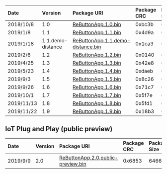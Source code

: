 |Date|Version|Package URI|Package CRC|Package Size|
|:--|:--|:--|:--|:--|
|2018/10/8|1.0|[ReButtonApp.1.0.bin](https://seeedkk.blob.core.windows.net/rebuttonfirm/ReButtonApp.1.0.bin)|0xbc3b|641924|
|2019/1/8|1.1|[ReButtonApp.1.1.bin](https://seeedkk.blob.core.windows.net/rebuttonfirm/ReButtonApp.1.1.bin)|0x4d9a|673852|
|2019/1/18|1.1.demo-distance|[ReButtonApp.1.1.demo-distance.bin](https://seeedkk.blob.core.windows.net/rebuttonfirm/ReButtonApp.1.1.demo-distance.bin)|0x1ca3|675052|
|2019/2/6|1.2|[ReButtonApp.1.2.bin](https://seeedkk.blob.core.windows.net/rebuttonfirm/ReButtonApp.1.2.bin)|0x0140|677684|
|2019/4/25|1.3|[ReButtonApp.1.3.bin](https://seeedkk.blob.core.windows.net/rebuttonfirm/ReButtonApp.1.3.bin)|0x42e8|680612|
|2019/5/23|1.4|[ReButtonApp.1.4.bin](https://seeedkk.blob.core.windows.net/rebuttonfirm/ReButtonApp.1.4.bin)|0xdaeb|680740|
|2019/9/3|1.5|[ReButtonApp.1.5.bin](https://seeedkk.blob.core.windows.net/rebuttonfirm/ReButtonApp.1.5.bin)|0x8c26|680796|
|2019/9/26|1.6|[ReButtonApp.1.6.bin](https://seeedkk.blob.core.windows.net/rebuttonfirm/ReButtonApp.1.6.bin)|0x71c7|686264|
|2019/10/1|1.7|[ReButtonApp.1.7.bin](https://seeedkk.blob.core.windows.net/rebuttonfirm/ReButtonApp.1.7.bin)|0x5f7e|689624|
|2019/11/13|1.8|[ReButtonApp.1.8.bin](https://seeedkk.blob.core.windows.net/rebuttonfirm/ReButtonApp.1.8.bin)|0x5fd1|691540|
|2019/11/22|1.9|[ReButtonApp.1.9.bin](https://seeedkk.blob.core.windows.net/rebuttonfirm/ReButtonApp.1.9.bin)|0x18b3|691596|



## IoT Plug and Play (public preview)

|Date|Version|Package URI|Package CRC|Package Size|
|:--|:--|:--|:--|:--|
|2019/9/9|2.0|[ReButtonApp.2.0.public-preview.bin](https://seeedkk.blob.core.windows.net/rebuttonfirm/ReButtonApp.2.0.public-preview.bin)|0x6853|646616|
